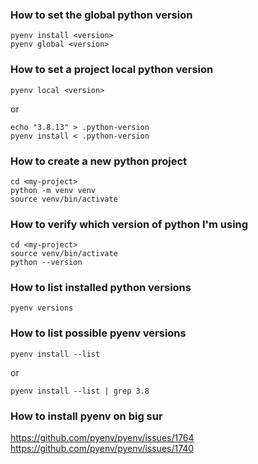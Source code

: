 ### How to set the global python version  
  
    pyenv install <version>  
    pyenv global <version>  
  
  
### How to set a project local python version  
  
    pyenv local <version>  
  
or  
  
    echo "3.8.13" > .python-version  
    pyenv install < .python-version  
  
  
### How to create a new python project  
  
    cd <my-project>  
    python -m venv venv  
    source venv/bin/activate  
  
  
### How to verify which version of python I'm using  
  
    cd <my-project>  
    source venv/bin/activate  
    python --version  
  
  
### How to list installed python versions  
  
    pyenv versions  
  
  
### How to list possible pyenv versions  
  
    pyenv install --list  
  
or  
  
    pyenv install --list | grep 3.8  
  
  
### How to install pyenv on big sur  
https://github.com/pyenv/pyenv/issues/1764  
https://github.com/pyenv/pyenv/issues/1740  
